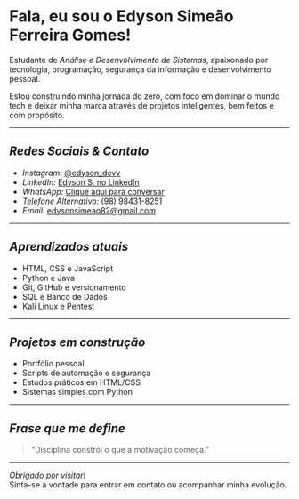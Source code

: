 # Fala, eu sou o Edyson Simeão Ferreira Gomes!

Estudante de *Análise e Desenvolvimento de Sistemas*, apaixonado por tecnologia, programação, segurança da informação e desenvolvimento pessoal.

Estou construindo minha jornada do zero, com foco em dominar o mundo tech e deixar minha marca através de projetos inteligentes, bem feitos e com propósito.

---

## *Redes Sociais & Contato*

- *Instagram:* [@edyson_devv](https://www.instagram.com/edyson_devv?igsh=MWJ1NzcxNXl1eHR3MQ%3D%3D&utm_source=qr)  
- *LinkedIn:* [Edyson S. no LinkedIn](https://www.linkedin.com/in/edyson-s-17b006363?utm_source=share&utm_campaign=share_via&utm_content=profile&utm_medium=ios_app)  
- *WhatsApp:* [Clique aqui para conversar](https://wa.me/5598991088001)  
- *Telefone Alternativo:* (98) 98431-8251  
- *Email:* edysonsimeao82@gmail.com

---

## *Aprendizados atuais*

- HTML, CSS e JavaScript
- Python e Java
- Git, GitHub e versionamento
- SQL e Banco de Dados
- Kali Linux e Pentest

---

## *Projetos em construção*

- Portfólio pessoal
- Scripts de automação e segurança
- Estudos práticos em HTML/CSS
- Sistemas simples com Python

---

## *Frase que me define*

> “Disciplina constrói o que a motivação começa.”

---

*Obrigado por visitar!*  
Sinta-se à vontade para entrar em contato ou acompanhar minha evolução.
